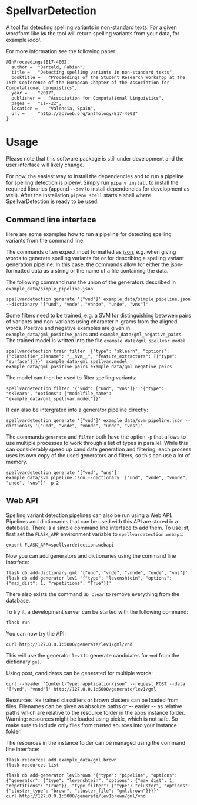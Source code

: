 # SpellvarDetection

A tool for detecting spelling variants in non-standard texts.
For a given wordform like _lol_ the tool will return spelling variants from
your data, for example _loool_.

For more information see the following paper:

```
@InProceedings{E17-4002,
  author = 	"Barteld, Fabian",
  title = 	"Detecting spelling variants in non-standard texts",
  booktitle = 	"Proceedings of the Student Research Workshop at the 15th Conference of the European Chapter of the Association for Computational Linguistics",
  year = 	"2017",
  publisher = 	"Association for Computational Linguistics",
  pages = 	"11--22",
  location = 	"Valencia, Spain",
  url = 	"http://aclweb.org/anthology/E17-4002"
}
```

# Usage

Please note that this software package is still under development and the user
interface will likely change.

For now, the easiest way to install the dependencies and to run a pipeline for
spelling detection is [pipenv](https://pipenv.readthedocs.io/en/latest/). Simply
run `pipenv install` to install the required libraries (append `--dev` to
install dependencies for development as well). After the installation `pipenv shell`
starts a shell where SpellvarDetection is ready to be used.

## Command line interface

Here are some examples how to run a pipeline for detecting spelling variants
from the command line.

The commands often expect input formatted as [json](https://json.org/), e.g.
when giving words to generate spelling variants for or for describing a spelling
variant generation pipeline. In this case, the commands allow for either the
json-formatted data as a string or the name of a file containing the data.

The following command runs the union of the generators described in `example_data/simple_pipeline.json`:

    spellvardetection generate '["vnd"]' example_data/simple_pipeline.json --dictionary '["und", "vnde", "vnnde", "unde", "vns"]'

Some filters need to be trained, e.g. a SVM for distinguishing betwwen pairs
of variants and non-variants using character n-grams from the aligned words.
Positive and negative examples are given in `example_data/gml_positive_pairs`
and `example_data/gml_negative_pairs`. The trained model is written into the
file `example_data/gml_spellvar.model`.

    spellvardetection train filter '{"type": "sklearn", "options": {"classifier_clsname": "__svm__", "feature_extractors": [{"type": "surface"}]}}' example_data/gml_spellvar.model example_data/gml_positive_pairs example_data/gml_negative_pairs

The model can then be used to filter spelling variants:

    spellvardetection filter '{"vnd": ["und", "vns"]}' '{"type": "sklearn", "options": {"modelfile_name": "example_data/gml_spellvar.model"}}'

It can also be intergrated into a generator pipeline directly:

    spellvardetection generate '["vnd"]' example_data/svm_pipeline.json --dictionary '["und", "vnde", "vnnde", "unde", "vns"]'

The commands `generate` and `filter` both have the option `-p` that allows to
use multiple processes to work through a list of types in parallel. While this
can considerably speed up candidate generation and filtering, each process uses
its own copy of the used generators and filters, so this can use a lot of
memory.

    spellvardetection generate '["vnd", "uns"]' example_data/svm_pipeline.json --dictionary '["und", "vnde", "vnnde", "unde", "vns"]' -p 2

## Web API

Spelling variant detection pipelines can also be run using a Web API. Pipelines
and dictionaries that can be used with this API are stored in a database. There
is a simple command line interface to add them. To use ist, first set the
`FLASK_APP` environment variable to `spellvardetection.webapi`:

    export FLASK_APP=spellvardetection.webapi

Now you can add generators and dictionaries using the command line interface:

    flask db add-dictionary gml '["und", "vnde", "vnnde", "unde", "vns"]'
    flask db add-generator lev1 '{"type": "levenshtein", "options": {"max_dist": 1, "repetitions": "True"}}'

There also exists the command `db clear` to remove everything from the database.

To try it, a development server can be started with the following command:

    flask run

You can now try the API:

    curl http://127.0.0.1:5000/generate/lev1/gml/vnd

This will use the generator `lev1` to generate candidates for `vnd` from the
dictionary `gml`.

Using post, candidates can be generated for multiple words:

    curl --header "Content-Type: application/json" --request POST --data '["vnd", "vnnd"]' http://127.0.0.1:5000/generate/lev1/gml

Resources like trained classifiers or brown clusters can be loaded from files.
Filenames can be given as absolute paths or -- easier -- as relative paths which
are relative to the resource folder in the apps instance folder.
Warning: resources might be loaded using pickle, which is not safe. So make sure
to include only files from trusted sources into your instance folder.

The resources in the instance folder can be managed using the command line interface:

    flask resources add example_data/gml.brown
    flask resources list

    flask db add-generator lev1brown '{"type": "pipeline", "options": {"generator": {"type": "levenshtein", "options": {"max_dist": 1, "repetitions": "True"}}, "type_filter": {"type": "cluster", "options": {"cluster_type": "brown", "cluster_file": "gml.brown"}}}}'
    curl http://127.0.0.1:5000/generate/lev1brown/gml/vnd

